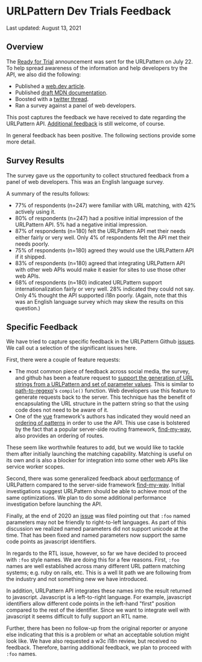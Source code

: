 # URLPattern Dev Trials Feedback

Last updated: August 13, 2021


## Overview

The [Ready for Trial](https://groups.google.com/a/chromium.org/g/blink-dev/c/WitVII_BzyU/m/mI8lZY4NAgAJ) announcement was sent for the URLPattern on July 22.  To help spread awareness of the information and help developers try the API, we also did the following:



*   Published a [web.dev article](https://web.dev/urlpattern/).
*   Published [draft MDN documentation](https://github.com/WICG/urlpattern/blob/main/mdn-drafts/QUICK-REFERENCE.md).
*   Boosted with a [twitter thread](https://twitter.com/jeffposnick/status/1418245808563101701).
*   Ran a survey against a panel of web developers.

This post captures the feedback we have received to date regarding the URLPattern API.  [Additional feedback](https://github.com/WICG/urlpattern/issues/new) is still welcome, of course.

In general feedback has been positive.  The following sections provide some more detail.


## Survey Results

The survey gave us the opportunity to collect structured feedback from a panel of web developers.  This was an English language survey.

A summary of the results follows:



*   77% of respondents (n=247) were familiar with URL matching, with 42% actively using it.
*   80% of respondents (n=247) had a positive initial impression of the URLPattern API.  5% had a negative initial impression.
*   87% of respondents (n=180) felt the URLPattern API met their needs either fairly or very well.  Only 4% of respondents felt the API met their needs poorly.
*   75% of respondents (n=180) agreed they would use the URLPattern API if it shipped.
*   83% of respondents (n=180) agreed that integrating URLPattern API with other web APIs would make it easier for sites to use those other web APIs.
*   68% of respondents (n=180) indicated URLPattern support internationalization fairly or very well.  28% indicated they could not say.  Only 4% thought the API supported i18n poorly.  (Again, note that this was an English language survey which may skew the results on this question.)


## Specific Feedback

We have tried to capture specific feedback in the URLPattern Github [issues](https://github.com/WICG/urlpattern/issues).  We call out a selection of the significant issues here.

First, there were a couple of feature requests:



*   The most common piece of feedback across social media, the survey, and github has been a feature request to [support the generation of URL strings from a URLPattern and set of parameter values](https://github.com/WICG/urlpattern/issues/73).  This is similar to [path-to-regexp](https://github.com/pillarjs/path-to-regexp)'s `compile()` function.  Web developers use this feature to generate requests back to the server.  This technique has the benefit of encapsulating the URL structure in the pattern string so that the using code does not need to be aware of it.
*   One of the [vue](https://vuejs.org/) framework's authors has indicated they would need an [ordering of patterns](https://github.com/WICG/urlpattern/issues/61) in order to use the API.  This use case is bolstered by the fact that a popular server-side routing framework, [find-my-way](https://github.com/delvedor/find-my-way), also provides an ordering of routes.

These seem like worthwhile features to add, but we would like to tackle them after initially launching the matching capability.  Matching is useful on its own and is also a blocker for integration into some other web APIs like service worker scopes.

Second, there was some generalized feedback about [performance](https://github.com/WICG/urlpattern/issues/42) of URLPattern compared to the server-side framework [find-my-way](https://github.com/delvedor/find-my-way).  Initial investigations suggest URLPattern should be able to achieve most of the same optimizations.  We plan to do some additional performance investigation before launching the API.

Finally, at the end of 2020 an [issue](https://github.com/WICG/urlpattern/issues/43) was filed pointing out that `:foo` named parameters may not be friendly to right-to-left languages.  As part of this discussion we realized named parameters did not support unicode at the time.  That has been fixed and named parameters now support the same code points as javascript identifiers.

In regards to the RTL issue, however, so far we have decided to proceed with `:foo` style names.  We are doing this for a few reasons.  First, `:foo` names are well established across many different URL pattern matching systems; e.g. ruby on rails, etc.  This is a well lit path we are following from the industry and not something new we have introduced.

In addition, URLPattern API integrates these names into the result returned to javascript.  Javascript is a left-to-right language.  For example, javascript identifiers allow different code points in the left-hand "first" position compared to the rest of the identifier.  Since we want to integrate well with javascript it seems difficult to fully support an RTL name.

Further, there has been no follow-up from the original reporter or anyone else indicating that this is a problem or what an acceptable solution might look like.  We have also requested a w3c i18n review, but received no feedback.  Therefore, barring additional feedback, we plan to proceed with `:foo` names.
